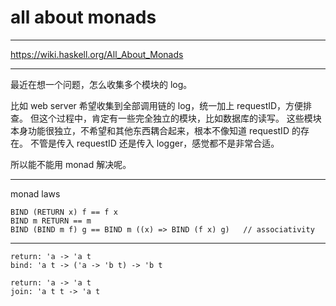 # all about monads

---

https://wiki.haskell.org/All_About_Monads

---

最近在想一个问题，怎么收集多个模块的 log。

比如 web server 希望收集到全部调用链的 log，统一加上 requestID，方便排查。
但这个过程中，肯定有一些完全独立的模块，比如数据库的读写。
这些模块本身功能很独立，不希望和其他东西耦合起来，根本不像知道 requestID 的存在。
不管是传入 requestID 还是传入 logger，感觉都不是非常合适。

所以能不能用 monad 解决呢。

---

monad laws

```
BIND (RETURN x) f == f x
BIND m RETURN == m
BIND (BIND m f) g == BIND m ((x) => BIND (f x) g)   // associativity
```

---

```
return: 'a -> 'a t
bind: 'a t -> ('a -> 'b t) -> 'b t

return: 'a -> 'a t
join: 'a t t -> 'a t
```

